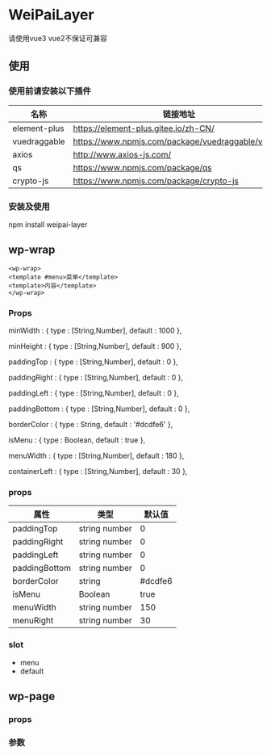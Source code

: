 # WeiPaiLayer

请使用vue3 vue2不保证可兼容

## 使用

### 使用前请安装以下插件

| 名称           | 链接地址 |
|--------------|----|
| element-plus | https://element-plus.gitee.io/zh-CN/|
| vuedraggable | https://www.npmjs.com/package/vuedraggable/v/4.1.0 |
| axios        |http://www.axios-js.com/|
| qs           |https://www.npmjs.com/package/qs|
|crypto-js|https://www.npmjs.com/package/crypto-js|

### 安装及使用

npm install weipai-layer

## wp-wrap
```vue
<wp-wrap>
<template #menu>菜单</template>
<template>内容</template>
</wp-wrap>
```

### Props

minWidth : { type : [String,Number], default : 1000 },

minHeight : { type : [String,Number], default : 900 },

paddingTop : { type : [String,Number], default : 0 },

paddingRight : { type : [String,Number], default : 0 },

paddingLeft : { type : [String,Number], default : 0 },

paddingBottom : { type : [String,Number], default : 0 },

borderColor : { type : String, default : '#dcdfe6' },

isMenu : { type : Boolean, default : true },

menuWidth : { type : [String,Number], default : 180 },

containerLeft : { type : [String,Number], default : 30 },


### props

| 属性     | 类型            | 默认值 | 
|--------|---------------|-----|
| paddingTop | string number | 0 |
| paddingRight | string number | 0 |
| paddingLeft | string number | 0 |
| paddingBottom | string number | 0 |
| borderColor | string        | #dcdfe6 | 
| isMenu | Boolean       | true | 
|menuWidth| string number | 150 |
|menuRight| string number | 30 |

### slot

* menu
* default

## wp-page

### props

####  

### 参数
